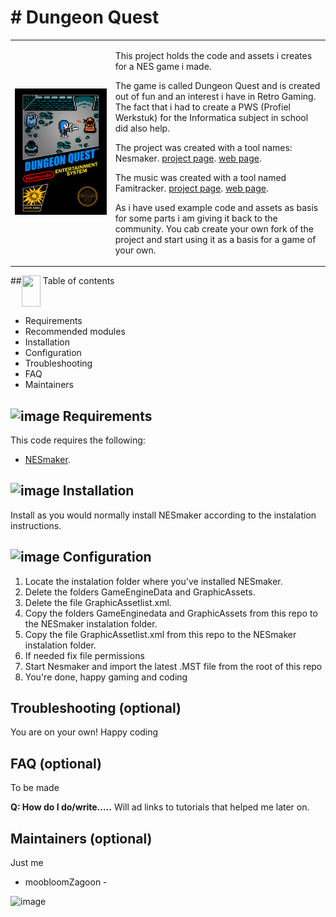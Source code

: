 <h1># Dungeon Quest</h1>
<table cellspacing="0" cellpadding="0">
  <tr>
    <td>
<img src="https://github.com/moobloomZagoon/Dungeon-Quest/blob/main/misc/blackbox.png"  >
    </td><td valign="top">

This project holds the code and assets i creates for a NES game i made.

The game is called Dungeon Quest and is created out of fun and an interest i have in Retro Gaming. The fact that i had to create a PWS (Profiel Werkstuk) for the Informatica subject in school did also help.

The project was created with a tool names: Nesmaker.
[project page](https://github.com/chronosv2/NESMaker_Public_Code_Repository).
[web page](https://www.thenew8bitheroes.com/).

The music was created with a tool named Famitracker.
[project page](https://github.com/Dn-Programming-Core-Management/Dn-FamiTracker).
[web page](https://famitracker.org/).

As i have used example code and assets as basis for some parts i am giving it back to the community. You cab create your own fork of the project and start using it as a basis for a game of your own.
</td>
</tr>
</table>

##<img src="https://github.com/moobloomZagoon/Dungeon-Quest/assets/156084521/b181f1af-7d1a-4bf6-8151-ee10090e3eb8" valign="top" height="50" width="30" > Table of contents

- Requirements
- Recommended modules
- Installation
- Configuration
- Troubleshooting
- FAQ
- Maintainers


## ![image](https://github.com/moobloomZagoon/Dungeon-Quest/assets/156084521/26f865f9-ddd3-45b7-8dbc-12860df59316)  Requirements

This code requires the following:

- [NESmaker](https://www.thenew8bitheroes.com/).

## ![image](https://github.com/moobloomZagoon/Dungeon-Quest/assets/156084521/06ed163b-b793-4033-b8de-fdce7c24ff03)  Installation 

Install as you would normally install NESmaker according to the instalation instructions.


## ![image](https://github.com/moobloomZagoon/Dungeon-Quest/assets/156084521/576f80f7-11e6-4de7-ae72-d4a64e3acf14)  Configuration

1. Locate the instalation folder where you've installed NESmaker.
2. Delete the folders GameEngineData and GraphicAssets.
3. Delete the file GraphicAssetlist.xml.
4. Copy the folders GameEnginedata and GraphicAssets from this repo to the NESmaker instalation folder.
5. Copy the file GraphicAssetlist.xml from this repo to the NESmaker instalation folder.
6. If needed fix file permissions
7. Start Nesmaker and import the latest .MST file from the root of this repo
8. You're done, happy gaming and coding


## Troubleshooting (optional)
You are on your own!
Happy coding


## FAQ (optional)
To be made

**Q: How do I do/write.....**
Will ad links to tutorials that helped me later on.

## Maintainers (optional)
Just me
- moobloomZagoon -

![image](https://github.com/moobloomZagoon/Dungeon-Quest/assets/156084521/45c46f90-78b1-422a-a3a0-28b107ab387c)


